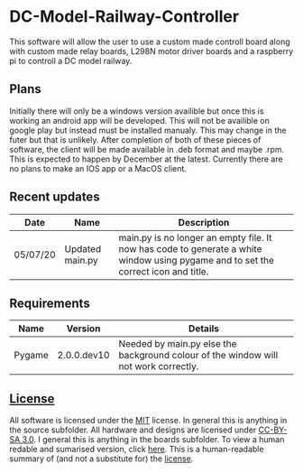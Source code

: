 # DC-Model-Railway-Controller
This software will allow the user to use a custom made controll board along with custom made relay boards, L298N motor driver boards and a raspberry pi to controll a DC model railway.
## Plans
Initially there will only be a windows version availible but once this is working an android app will be developed. This will not be availible on google play but instead must be installed manualy. This may change in the futer but that is unlikely. After completion of both of these pieces of software, the client will be made available in 
.deb format and maybe .rpm. This is expected to happen by December at the latest. Currently there are no plans to make an IOS app or a MacOS client.
## Recent updates
|Date|Name|Description|
|---|---|---|
|05/07/20|Updated main.py|main.py is no longer an empty file. It now has code to generate a white window using pygame and to set the correct icon and title.| 
## Requirements
|Name|Version|Details|
|---|---|---|
|Pygame|2.0.0.dev10|Needed by main.py else the background colour of the window will not work correctly.|
## [License](https://github.com/Sidings-Media/DC-Model-Railway-Controller/blob/Readme-update-w-license-1/LICENSE)
All software is licensed under the [MIT](https://github.com/Sidings-Media/DC-Model-Railway-Controller/blob/Readme-update-w-license-1/LICENSE) license. In general this is anything in the source subfolder. All hardware and designs are licensed under [CC-BY-SA 3.0](https://creativecommons.org/licenses/by-sa/3.0/legalcode). I general this is anything in the boards subfolder. To view a human redable and sumarised version, click [here](https://creativecommons.org/licenses/by-sa/3.0/). This is a human-readable summary of (and not a substitute for) the [license](https://creativecommons.org/licenses/by-sa/3.0/legalcode).

